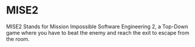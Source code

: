 # MISE2
MISE2 Stands for Mission Impossible Software Engineering 2, a Top-Down game where you have to beat the enemy and reach the exit to escape from the room.
